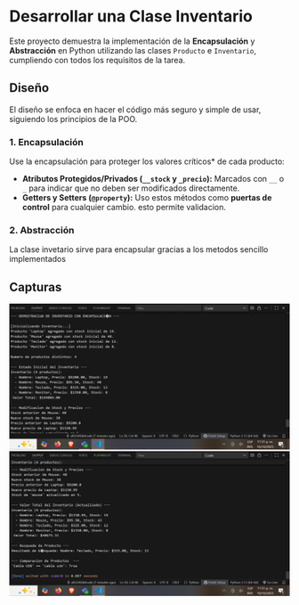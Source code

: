 # Desarrollar una Clase Inventario

Este proyecto demuestra la implementación de la **Encapsulación** y **Abstracción** en Python utilizando las clases `Producto` e `Inventario`, cumpliendo con todos los requisitos de la tarea.

##  Diseño

El diseño se enfoca en hacer el código más seguro y simple de usar, siguiendo los principios de la POO.

### 1. Encapsulación 

Use la encapsulación para proteger los valores críticos* de cada producto:

* **Atributos Protegidos/Privados (`__stock` y `_precio`):** Marcados con `__` o `_` para indicar que no deben ser modificados directamente.
* **Getters y Setters (`@property`):** Uso estos métodos como **puertas de control** para cualquier cambio. esto permite validacion.

### 2. Abstracción 

La clase invetario sirve para encapsular gracias a los metodos sencillo implementados


## Capturas
![Captura de la ejecucion inicializacion y estado inicial](captura1.png)
![Captura de la ejecucion, modificacion , actualizacion , busqueda y comparacion](captura2.png)  